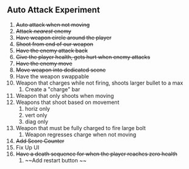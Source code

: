## Auto Attack Experiment

1. ~~Auto attack when not moving~~
2. ~~Attack _nearest_ enemy~~
3. ~~Have weapon circle around the player~~
4. ~~Shoot from end of our weapon~~
4. ~~Have the enemy attack back~~
5. ~~Give the player health, gets hurt when enemy attacks~~
5. ~~Have the enemy move~~
6. ~~Move weapon into dedicated scene~~
7. Have the weapon swappable
8. Weapon that charges while not firing, shoots larger bullet to a max
   1. Create a "charge" bar
9. Weapon that only shoots when moving
10. Weapons that shoot based on movement
    1.  horiz only
    2.  vert only
    3.  diag only
11. Weapon that must be fully charged to fire large bolt
    1.  Weapon regresses charge when not moving
12. ~~Add Score Counter~~
13. Fix Up UI
14. ~~Have a death sequence for when the player reaches zero health~~
    1. ~~Add restart button ~~